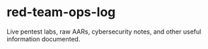 # red-team-ops-log
Live pentest labs, raw AARs, cybersecurity notes, and other useful information documented.
